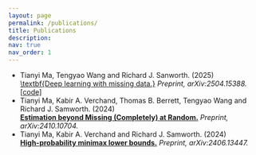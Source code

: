 ```yaml
---
layout: page
permalink: /publications/
title: Publications
description: 
nav: true
nav_order: 1
---
```


* Tianyi Ma, Tengyao Wang and Richard J. Sanworth. (2025) <br>
  [\textbf{Deep learning with missing data.}](https://arxiv.org/abs/2504.15388) *Preprint, arXiv:2504.15388.*
  [[code]](https://github.com/tianyima2000/DNN_missing_data)
* Tianyi Ma, Kabir A. Verchand, Thomas B. Berrett, Tengyao Wang and Richard J. Samworth. (2024) <br>
  [**Estimation beyond Missing (Completely) at Random.**](https://arxiv.org/abs/2410.10704) *Preprint, arXiv:2410.10704.*
* Tianyi Ma, Kabir A. Verchand and Richard J. Samworth. (2024) <br>
  [**High-probability minimax lower bounds.**](https://arxiv.org/abs/2406.13447) *Preprint, arXiv:2406.13447.*
  

